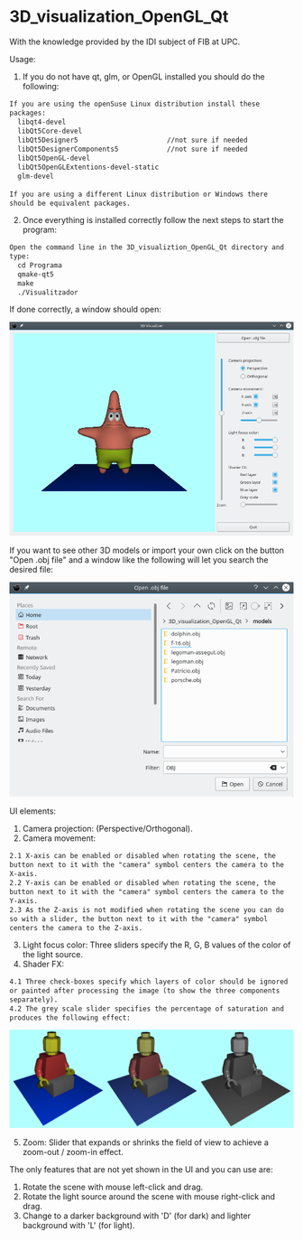 # 3D_visualization_OpenGL_Qt
With the knowledge provided by the IDI subject of FIB at UPC.

Usage:
  1. If you do not have qt, glm, or OpenGL installed you should do the following:
  
    If you are using the openSuse Linux distribution install these packages:
      libqt4-devel
      libQt5Core-devel
      libQt5Designer5                      //not sure if needed
      libQt5DesignerComponents5            //not sure if needed
      libQt5OpenGL-devel
      libQt5OpenGLExtentions-devel-static
      glm-devel

    If you are using a different Linux distribution or Windows there should be equivalent packages.
    
  2. Once everything is installed correctly follow the next steps to start the program:
  
    Open the command line in the 3D_visualiztion_OpenGL_Qt directory and type:
      cd Programa
      qmake-qt5
      make
      ./Visualitzador

If done correctly, a window should open:

<img src="images/3d_visualizer.png" width="600">

If you want to see other 3D models or import your own click on the button "Open .obj file" and a window like the following will let you search the desired file:

<img src="images/load_file_obj.png" width="600">

UI elements:
  1. Camera projection: (Perspective/Orthogonal).
  2. Camera movement:

    2.1 X-axis can be enabled or disabled when rotating the scene, the button next to it with the "camera" symbol centers the camera to the X-axis.
    2.2 Y-axis can be enabled or disabled when rotating the scene, the button next to it with the "camera" symbol centers the camera to the Y-axis.
    2.3 As the Z-axis is not modified when rotating the scene you can do so with a slider, the button next to it with the "camera" symbol centers the camera to the Z-axis.
  3. Light focus color: Three sliders specify the R, G, B values of the color of the light source.
  4. Shader FX:
  
    4.1 Three check-boxes specify which layers of color should be ignored or painted after processing the image (to show the three components separately).
    4.2 The grey scale slider specifies the percentage of saturation and produces the following effect:
    
<img src="images/grey_scale.png" width="600">

  5. Zoom: Slider that expands or shrinks the field of view to achieve a zoom-out / zoom-in effect.

The only features that are not yet shown in the UI and you can use are:
  1. Rotate the scene with mouse left-click and drag.
  2. Rotate the light source around the scene with mouse right-click and drag.
  3. Change to a darker background with 'D' (for dark) and lighter background with 'L' (for light).


